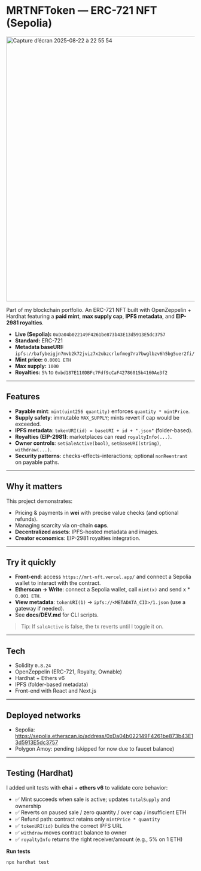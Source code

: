 # MRTNFToken — ERC-721 NFT (Sepolia)

<img width="1440" height="708" alt="Capture d’écran 2025-08-22 à 22 55 54" src="https://github.com/user-attachments/assets/e4470b9c-10ea-42bd-a8c1-e03f648e5dcd" />

<br>

Part of my blockchain portfolio. An ERC-721 NFT built with OpenZeppelin + Hardhat featuring a **paid mint**, **max supply cap**, **IPFS metadata**, and **EIP-2981 royalties**.

- **Live (Sepolia):** `0xDa04b022149F4261be873b43E13d5913E5dc3757`
- **Standard:** ERC-721
- **Metadata baseURI:** `ipfs://bafybeigjn7mvb2k72jviz7x2ubzcrlufmeg7ra7bwglbzv6h5bg5uer2fi/`
- **Mint price:** `0.0001 ETH`
- **Max supply:** `1000`
- **Royalties:** `5%` to `0xbd187E110DBFc7Fdf9cCaF42786015b4160Ae3f2`

---

## Features

- **Payable mint**: `mint(uint256 quantity)` enforces `quantity * mintPrice`.
- **Supply safety**: immutable `MAX_SUPPLY`; mints revert if cap would be exceeded.
- **IPFS metadata**: `tokenURI(id) = baseURI + id + ".json"` (folder-based).
- **Royalties (EIP-2981)**: marketplaces can read `royaltyInfo(...)`.
- **Owner controls**: `setSaleActive(bool)`, `setBaseURI(string)`, `withdraw(...)`.
- **Security patterns**: checks-effects-interactions; optional `nonReentrant` on payable paths.

---

## Why it matters

This project demonstrates:
- Pricing & payments in **wei** with precise value checks (and optional refunds).
- Managing scarcity via on-chain **caps**.
- **Decentralized assets**: IPFS-hosted metadata and images.
- **Creator economics**: EIP-2981 royalties integration.

---

## Try it quickly

- **Front-end**: access `https://mrt-nft.vercel.app/` and connect a Sepolia wallet to interact with the contract.
- **Etherscan → Write**: connect a Sepolia wallet, call `mint(x)` and send x * `0.001 ETH`.
- **View metadata**: `tokenURI(1)` → `ipfs://<METADATA_CID>/1.json` (use a gateway if needed).
- See **docs/DEV.md** for CLI scripts.

> Tip: If `saleActive` is false, the tx reverts until I toggle it on.

---

## Tech

- Solidity `0.8.24`
- OpenZeppelin (ERC-721, Royalty, Ownable)
- Hardhat + Ethers v6
- IPFS (folder-based metadata)
- Front-end with React and Next.js

---

## Deployed networks

- Sepolia: https://sepolia.etherscan.io/address/0xDa04b022149F4261be873b43E13d5913E5dc3757
- Polygon Amoy: pending (skipped for now due to faucet balance)

---

## Testing (Hardhat)

I added unit tests with **chai** + **ethers v6** to validate core behavior:

- ✅ Mint succeeds when sale is active; updates `totalSupply` and ownership  
- ✅ Reverts on paused sale / zero quantity / over cap / insufficient ETH  
- ✅ Refund path: contract retains only `mintPrice * quantity`  
- ✅ `tokenURI(id)` builds the correct IPFS URL  
- ✅ `withdraw` moves contract balance to owner  
- ✅ `royaltyInfo` returns the right receiver/amount (e.g., 5% on 1 ETH)

**Run tests**
```bash
npx hardhat test
